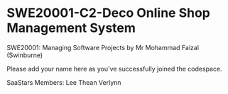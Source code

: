 
# SWE20001-C2-Deco Online Shop Management System
SWE20001: Managing Software Projects by Mr Mohammad Faizal (Swinburne)

Please add your name here as you've successfully joined the codespace.

SaaStars Members:
Lee Thean Verlynn